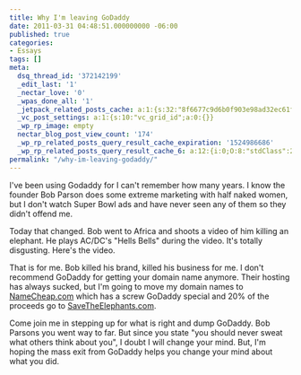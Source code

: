 ```yaml
---
title: Why I'm leaving GoDaddy
date: 2011-03-31 04:48:51.000000000 -06:00
published: true
categories:
- Essays
tags: []
meta:
  dsq_thread_id: '372142199'
  _edit_last: '1'
  _nectar_love: '0'
  _wpas_done_all: '1'
  _jetpack_related_posts_cache: a:1:{s:32:"8f6677c9d6b0f903e98ad32ec61f8deb";a:2:{s:7:"expires";i:1506007543;s:7:"payload";a:3:{i:0;a:1:{s:2:"id";i:1193;}i:1;a:1:{s:2:"id";i:5870;}i:2;a:1:{s:2:"id";i:655;}}}}
  _vc_post_settings: a:1:{s:10:"vc_grid_id";a:0:{}}
  _wp_rp_image: empty
  nectar_blog_post_view_count: '174'
  _wp_rp_related_posts_query_result_cache_expiration: '1524986686'
  _wp_rp_related_posts_query_result_cache_6: a:12:{i:0;O:8:"stdClass":2:{s:7:"post_id";s:4:"4423";s:5:"score";s:18:"58.826323593589315";}i:1;O:8:"stdClass":2:{s:7:"post_id";s:3:"421";s:5:"score";s:17:"14.15127657664965";}i:2;O:8:"stdClass":2:{s:7:"post_id";s:4:"1244";s:5:"score";s:18:"13.959826168753855";}i:3;O:8:"stdClass":2:{s:7:"post_id";s:4:"3563";s:5:"score";s:18:"13.349499694368033";}i:4;O:8:"stdClass":2:{s:7:"post_id";s:3:"843";s:5:"score";s:18:"12.573531807633964";}i:5;O:8:"stdClass":2:{s:7:"post_id";s:4:"1193";s:5:"score";s:18:"12.127244705005547";}i:6;O:8:"stdClass":2:{s:7:"post_id";s:3:"226";s:5:"score";s:18:"11.782059702383707";}i:7;O:8:"stdClass":2:{s:7:"post_id";s:3:"377";s:5:"score";s:18:"11.762601591412048";}i:8;O:8:"stdClass":2:{s:7:"post_id";s:4:"8192";s:5:"score";s:18:"11.266591944678192";}i:9;O:8:"stdClass":2:{s:7:"post_id";s:4:"1778";s:5:"score";s:18:"11.266591944678192";}i:10;O:8:"stdClass":2:{s:7:"post_id";s:3:"145";s:5:"score";s:18:"11.266591944678192";}i:11;O:8:"stdClass":2:{s:7:"post_id";s:4:"4954";s:5:"score";s:18:"10.529866216886337";}}
permalink: "/why-im-leaving-godaddy/"
---
```

I've been using Godaddy for I can't remember how many years. I know the founder Bob Parson does some extreme marketing with half naked women, but I don't watch Super Bowl ads and have never seen any of them so they didn't offend me.

Today that changed. Bob went to Africa and shoots a video of him killing an elephant. He plays AC/DC's "Hells Bells" during the video. It's totally disgusting. Here's the video.

<script src="http://www.video.me/Embed.ashx?vid=380843&amp;width=640&amp;height=382&amp;autoplay=false&amp;LoopCount=0" type="text/javascript"></script>

That is for me. Bob killed his brand, killed his business for me. I don't recommend GoDaddy for getting your domain name anymore. Their hosting has always sucked, but I'm going to move my domain names to <a href="http://NameCheap.com" rel="nofollow">NameCheap.com</a> which has a screw GoDaddy special and 20% of the proceeds go to <a href="http://savetheelephants.com/" rel="nofollow">SaveTheElephants.com</a>.

Come join me in stepping up for what is right and dump GoDaddy. Bob Parsons you went way to far. But since you state "you should never sweat what others think about you", I doubt I will change your mind. But, I'm hoping the mass exit from GoDaddy helps you change your mind about what you did.</p>
